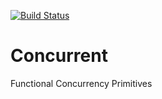 [![Build Status](https://travis-ci.org/typelift/Concurrent.svg?branch=master)](https://travis-ci.org/typelift/Concurrent)

Concurrent
==========

Functional Concurrency Primitives
